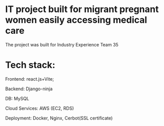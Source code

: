 # IT project built for migrant pregnant women easily accessing medical care
The project was built for Industry Experience Team 35

# Tech stack: 

Frontend: react.js+Vite; 

Backend: Django-ninja

DB: MySQL

Cloud Services: AWS (EC2, RDS)

Deployment: Docker, Nginx, Cerbot(SSL certificate)
